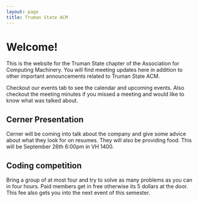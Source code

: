 ```yaml
---
layout: page
title: Truman State ACM
---
```


# Welcome!

This is the website for the Truman State chapter of the Association for Computing Machinery. You will find meeting updates here in addition to other important announcements related to Truman State ACM. 

Checkout our events tab to see the calendar and upcoming events. Also checkout the meeting minutes if you missed a meeting and would like to know what was talked about. 

## Cerner Presentation

Cerner will be coming into talk about the company and give some advice about what they look for on resumes. They will also be providing food. This will be September 26th 6:00pm in VH 1400.

## Coding competition

Bring a group of at most four and try to solve as many problems as you can in four hours. Paid members get in free otherwise its 5 dollars at the door. This fee also gets you into the next event of this semester.  


